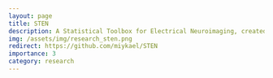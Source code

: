 ```yaml
---
layout: page
title: STEN
description: A Statistical Toolbox for Electrical Neuroimaging, created by me and Jeff Knebel (2018).
img: /assets/img/research_sten.png
redirect: https://github.com/miykael/STEN
importance: 3
category: research
---
```

